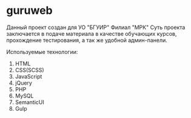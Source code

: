 # guruweb

Данный проект создан для УО "БГУИР" Филиал "МРК"
Суть проекта заключается в подаче материала в качестве обучающих курсов, прохождение тестирования,
а так же удобной админ-панели.

Используемые технологии:
1. HTML
2. CSS(SCSS)
3. JavaScript
4. jQuery
5. PHP
6. MySQL
7. SemanticUI
8. Gulp
